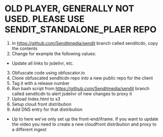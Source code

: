 # OLD PLAYER, GENERALLY NOT USED. PLEASE USE SENDIT_STANDALONE_PLAER REPO

1. In https://github.com/Senditmedia/sendit branch called senditcdn, copy the contents
2. Change for example the following values:
 - Update all links to jsdelivr, etc.
3. Obfuscate code using obfuscator.io
4. Clone obfuscated senditcdn repo into a new public repo for the client
5. Tag it with a release number
6. Run bash script from https://github.com/Senditmedia/sendit branch called senditcdn to alert jsdelivr of new changes to proxy it
7. Upload Index.html to s3
8. Setup cloud front distribution
9. Add DNS entry for that distribution
* Up to here we’ve only set up the front-end/iframe. If you want to update the video you need to create a new cloudfront distribution and proxy to a different ingest
